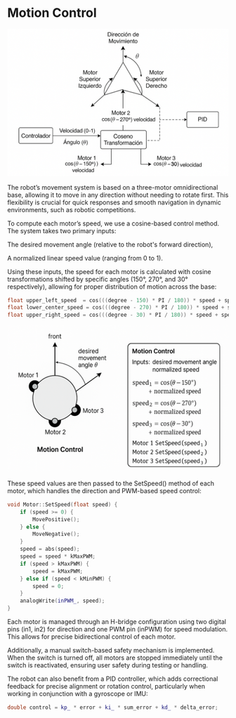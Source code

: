 # Motion Control
![Movement](Movement.png)

The robot’s movement system is based on a three-motor omnidirectional base, allowing it to move in any direction without needing to rotate first. This flexibility is crucial for quick responses and smooth navigation in dynamic environments, such as robotic competitions.

To compute each motor’s speed, we use a cosine-based control method. The system takes two primary inputs:

The desired movement angle (relative to the robot's forward direction),

A normalized linear speed value (ranging from 0 to 1).

Using these inputs, the speed for each motor is calculated with cosine transformations shifted by specific angles (150°, 270°, and 30° respectively), allowing for proper distribution of motion across the base:

```cpp
float upper_left_speed  = cos(((degree - 150) * PI / 180)) * speed + speed_w;
float lower_center_speed = cos(((degree - 270) * PI / 180)) * speed + speed_w;
float upper_right_speed = cos(((degree - 30) * PI / 180)) * speed + speed_w;
```
![Speed](Movement_diagram.png)

These speed values are then passed to the SetSpeed() method of each motor, which handles the direction and PWM-based speed control:
```cpp
void Motor::SetSpeed(float speed) {
    if (speed >= 0) { 
        MovePositive();
    } else {
        MoveNegative();
    }
    speed = abs(speed);
    speed = speed * kMaxPWM;
    if (speed > kMaxPWM) {
        speed = kMaxPWM;
    } else if (speed < kMinPWM) {
        speed = 0;
    }
    analogWrite(inPWM_, speed);
}
```
Each motor is managed through an H-bridge configuration using two digital pins (in1, in2) for direction and one PWM pin (inPWM) for speed modulation. This allows for precise bidirectional control of each motor.

Additionally, a manual switch-based safety mechanism is implemented. When the switch is turned off, all motors are stopped immediately until the switch is reactivated, ensuring user safety during testing or handling.

The robot can also benefit from a PID controller, which adds correctional feedback for precise alignment or rotation control, particularly when working in conjunction with a gyroscope or IMU:

```cpp
double control = kp_ * error + ki_ * sum_error + kd_ * delta_error;
```
